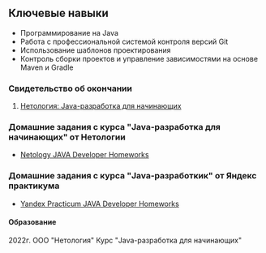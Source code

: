 ##  Ключевые навыки

- Программирование на Java
- Работа с профессиональной системой контроля версий Git
- Использование шаблонов проектирования
- Контроль сборки проектов и управление зависимостями на основе Maven и Gradle

### Свидетельство об окончании
1. [Нетология: Java-разработка для начинающих](https://github.com/Sylaman/Sylaman/blob/main/Нетология%20Java-разработка.pdf)

### Домашние задания с курса "Java-разработка для начинающих" от Нетологии
- [Netology JAVA Developer Homeworks](https://github.com/Sylaman/Sylaman/blob/main/Netology.md)

### Домашние задания с курса "Java-разработкик" от Яндекс практикума
- [Yandex Practicum JAVA Developer Homeworks](https://github.com/Sylaman/Sylaman/blob/main/Netology.md)

#### Образование
2022г. ООО "Нетология"
Курс "Java-разработка для начинающих"
